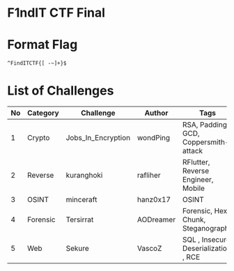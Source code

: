 # F1ndIT CTF Final

# Format Flag

```re
^FindITCTF{[ -~]+}$
```

# List of Challenges

| No  | Category  | Challenge           | Author      | Tags                                                 |
| --- | --------- | ------------------- | ----------- | ---------------------------------------------------- |
| 1   | Crypto    | Jobs_In_Encryption  | wondPing    | RSA, Padding, GCD, Coppersmith-attack                |
| 2   | Reverse   | kuranghoki          | rafliher    | RFlutter, Reverse Engineer, Mobile                   |
| 3   | OSINT     | minceraft           | hanz0x17    | OSINT                                                |
| 4   | Forensic  | Tersirrat           | AODreamer   | Forensic, Hex, Chunk, Steganography                  |
| 5   | Web       | Sekure              | VascoZ      | SQL , Insecure Deserialization , RCE

